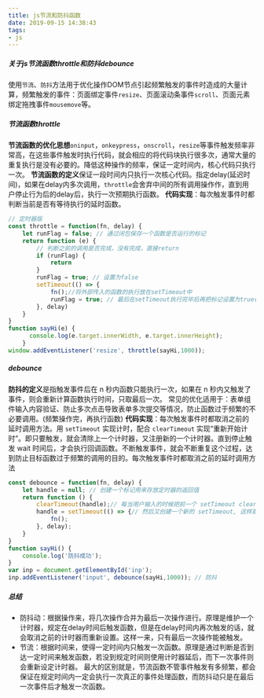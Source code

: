 ```yaml
---
title: js节流和防抖函数
date: 2019-09-15 14:38:43
tags:
- js
---
```


##### 关于js节流函数throttle和防抖debounce
使用`节流`、`防抖`方法用于优化操作DOM节点引起频繁触发的事件时造成的大量计算，频繁触发的事件：页面绑定事件`resize`、页面滚动条事件`scroll`、页面元素绑定拖拽事件`mousemove`等。

##### 节流函数throttle
**节流函数的优化思想**`oninput`，`onkeypress`，`onscroll`，`resize`等事件触发频率非常高，在这些事件触发时执行代码，就会相应的将代码块执行很多次，通常大量的重复执行是没有必要的。降低这种操作的频率，保证一定时间内，核心代码只执行一次。
**节流函数的定义**保证一段时间内只执行一次核心代码。指定delay(延迟时间)，如果在delay内多次调用，`throttle`会舍弃中间的所有调用操作作，直到用户停止行为后的delay后，执行一次预期执行函数。
**代码实现**：每次触发事件时都判断当前是否有等待执行的延时函数。
``` js
// 定时器版
const throttle = function(fn, delay) {
    let runFlag = false; // 通过闭包保存一个函数是否运行的标记
    return function (e) {
        // 判断之前的调用是否完成，没有完成，直接return
        if (runFlag) {
            return
        }
        runFlag = true; // 设置为false
        setTimeout(() => {
            fn();//将外部传入的函数的执行放在setTimeout中
            runFlag = true; // 最后在setTimeout执行完毕后再把标记设置为true(关键)表示可以执行下一次循环了。当定时器没有执行的时候标记永远是false，在开头被return掉
        }, delay)
    }
}
function sayHi(e) {
      console.log(e.target.innerWidth, e.target.innerHeight);
    }
window.addEventListener('resize', throttle(sayHi,1000));
```

##### debounce
**防抖的定义**是指触发事件后在 n 秒内函数只能执行一次，如果在 n 秒内又触发了事件，则会重新计算函数执行时间，只取最后一次。
常见的优化适用于：表单组件输入内容验证、防止多次点击导致表单多次提交等情况，防止函数过于频繁的不必要调用。(频繁操作完，再执行函数)
**代码实现**：每次触发事件时都取消之前的延时调用方法。用 `setTimeout` 实现计时，配合 `clearTimeout` 实现“重新开始计时”。即只要触发，就会清除上一个计时器，又注册新的一个计时器。直到停止触发 wait 时间后，才会执行回调函数。不断触发事件，就会不断重复这个过程，达到防止目标函数过于频繁的调用的目的。每次触发事件时都取消之前的延时调用方法
``` js
const debounce = function(fn, delay) {
    let handle = null; // 创建一个标记用来存放定时器的返回值
    return function () {
        clearTimeout(handle);// 每当用户输入的时候把前一个 setTimeout clear 掉，取消之前的延时调用
        handle = setTimeout(() => {// 然后又创建一个新的 setTimeout, 这样就能保证输入字符后的delay间隔内如果还有字符输入的话，就不会执行 fn 函数
            fn();
        }, delay);
    }
}
function sayHi() {
    console.log('防抖成功');
}
var inp = document.getElementById('inp');
inp.addEventListener('input', debounce(sayHi,1000)); // 防抖
```

##### 总结
- 防抖动：根据操作来，将几次操作合并为最后一次操作进行。原理是维护一个计时器，规定在delay时间后触发函数，但是在delay时间内再次触发的话，就会取消之前的计时器而重新设置。这样一来，只有最后一次操作能被触发。
- 节流：根据时间来，使得一定时间内只触发一次函数。原理是通过判断是否到达一定时间来触发函数，若没到规定时间则使用计时器延后，而下一次事件则会重新设定计时器。
最大的区别就是，节流函数不管事件触发有多频繁，都会保证在规定时间内一定会执行一次真正的事件处理函数，而防抖动只是在最后一次事件后才触发一次函数。